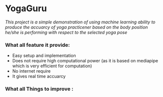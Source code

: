 # YogaGuru

*This project is a simple demonstration of using machine learning ability to produce the accuarcy of yoga practicener based on the body position he/she is performing with respect to the selected yoga pose*

### What all feature it provide:
- Easy setup and implementation
- Does not require high computational power (as it is based on mediapipe which is very efficient for computation)
- No internet require
- It gives real time accuarcy

### What all Things to improve :

